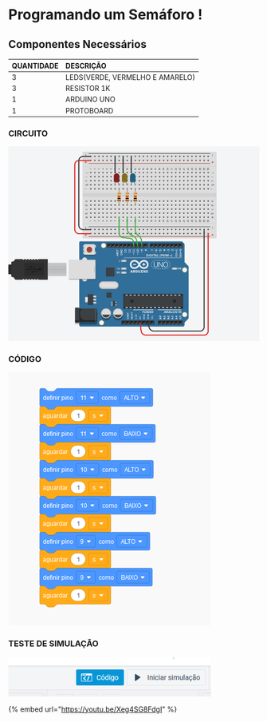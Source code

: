 # Programando um Semáforo !

## Componentes Necessários 

| QUANTIDADE | DESCRIÇÃO |
| :--- | :--- |
| 3  | LEDS\(VERDE, VERMELHO E AMARELO\) |
| 3  | RESISTOR 1K |
| 1  | ARDUINO UNO |
| 1 | PROTOBOARD |

### CIRCUITO 

![](../../../.gitbook/assets/screenshot_2019-07-25-autodesk-circuits-1.png)

### CÓDIGO

![](../../../.gitbook/assets/screenshot_2019-07-25-autodesk-circuits-2.png)

### TESTE DE SIMULAÇÃO

![Quando Concluir o c&#xF3;digo Inicie a Simula&#xE7;&#xE3;o ](../../../.gitbook/assets/screenshot_2019-07-25-autodesk-circuits-3.png)

{% embed url="https://youtu.be/Xeg4SG8FdgI" %}



